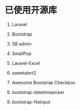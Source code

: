 # 已使用开源库

1. Laravel
2. Bootstrap
3. SB admin
4. SmallPop
5. Laravel-Excel
6. sweetalert2
7. Awesome Bootstrap Checkbox
8. bootstrap-datetimepicker

9. bootstrap-fileinput